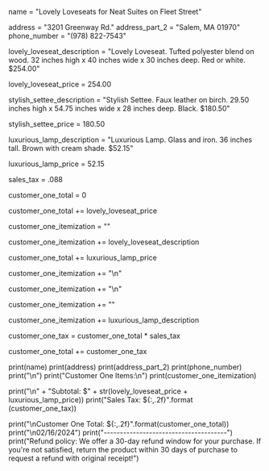 name = "Lovely Loveseats for Neat Suites on Fleet Street"

address = "3201 Greenway Rd." 
address_part_2 = "Salem, MA 01970"
phone_number = "(978) 822-7543"

lovely_loveseat_description = "Lovely Loveseat. Tufted polyester blend on wood. 32 inches high x 40 inches wide x 30 inches deep. Red or white. $254.00"

lovely_loveseat_price = 254.00 

stylish_settee_description = "Stylish Settee. Faux leather on birch. 29.50 inches high x 54.75 inches wide x 28 inches deep. Black. $180.50"

stylish_settee_price = 180.50 

luxurious_lamp_description = "Luxurious Lamp. Glass and iron. 36 inches tall. Brown with cream shade. $52.15"

luxurious_lamp_price = 52.15 

sales_tax = .088

customer_one_total = 0

customer_one_total += lovely_loveseat_price

customer_one_itemization = ""

customer_one_itemization += lovely_loveseat_description

customer_one_total += luxurious_lamp_price

customer_one_itemization += "\n"

customer_one_itemization += "\n"

customer_one_itemization += ""

customer_one_itemization += luxurious_lamp_description

customer_one_tax = customer_one_total * sales_tax 

customer_one_total += customer_one_tax

print(name)
print(address)
print(address_part_2)
print(phone_number) 
print("\n")
print("Customer One Items:\n")
print(customer_one_itemization)

print("\n" + "Subtotal: $" + str(lovely_loveseat_price + luxurious_lamp_price))
print("Sales Tax: ${:,.2f}".format (customer_one_tax))

print("\nCustomer One Total: ${:,.2f}".format(customer_one_total))
print("\n02/16/2024")
print("--------------------------------------")
print("Refund policy: We offer a 30-day refund window for your purchase. If you're not satisfied, return the product within 30 days of purchase to request a refund with original receipt!")
